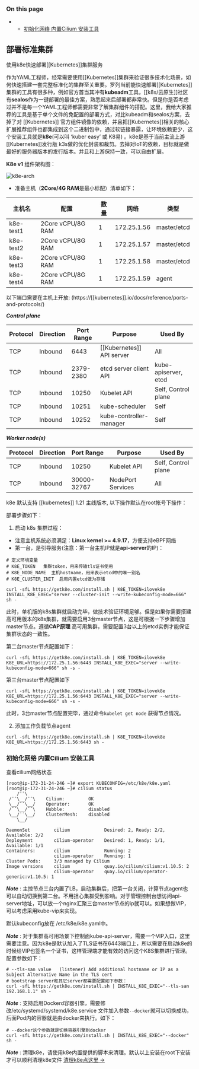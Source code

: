 ### On this page

-   -   [初始化网络 内置Cilium 安装工具](https://getk8e.com/docs/install/200-quick-start/#%E5%88%9D%E5%A7%8B%E5%8C%96%E7%BD%91%E7%BB%9C-%E5%86%85%E7%BD%AEcilium-%E5%AE%89%E8%A3%85%E5%B7%A5%E5%85%B7)

## 部署标准集群

使用k8e快速部署[[Kubernetes]]集群服务

作为YAML工程师，经常需要使用[[Kubernetes]]集群来验证很多技术化场景，如何快速搭建一套完整标准化的集群至关重要。罗列当前能快速部署[[Kubernetes]] 集群的工具有很多种，例如官方首当其冲有**kubeadm**工具，[[k8s/云原生]]社区有**sealos**作为一键部署的最佳方案，熟悉起来后部署都非常快。但是你是否考虑过并不是每一个YAML工程师都需要非常了解集群组件的搭配。这里，我给大家推荐的工具是基于单个文件的免配置的部署方式，对比kubeadm和sealos方案，去掉了对 [[Kubernetes]] 官方组件镜像的依赖，并且把[[Kubernetes]]相关的核心扩展推荐组件也都集成到这个二进制包中，通过软链接暴露，让环境依赖更少，这个安装工具就是**k8e**(可以叫 ‘kuber easy’ 或 K8易) 。k8e是基于当前主流上游[[Kubernetes]]发行版 k3s做的优化封装和裁剪。去掉对IoT的依赖，目标就是做最好的服务器版本的发行版本。并且和上游保持一致，可以自由扩展。

**K8e v1** 组件架构图：

![k8e-arch](https://getk8e.com/k8e-arch.png)

-   准备主机（**2Core/4G RAM**是最小标配）清单如下：

| 主机名 | 配置 | 数量 | 网络 | 类型 |
| --- | --- | --- | --- | --- |
| k8e-test1 | 2Core vCPU/8G RAM | 1 | 172.25.1.56 | master/etcd |
| k8e-test2 | 2Core vCPU/8G RAM | 1 | 172.25.1.57 | master/etcd |
| k8e-test3 | 2Core vCPU/8G RAM | 1 | 172.25.1.58 | master/etcd |
| k8e-test4 | 2Core vCPU/8G RAM | 1 | 172.25.1.59 | agent |

以下端口需要在主机上开放: (https://[[kubernetes]].io/docs/reference/ports-and-protocols/)

_**Control plane**_

| Protocol | Direction | Port Range | Purpose | Used By |
| --- | --- | --- | --- | --- |
| TCP | Inbound | 6443 | [[Kubernetes]] API server | All |
| TCP | Inbound | 2379-2380 | etcd server client API | kube-apiserver, etcd |
| TCP | Inbound | 10250 | Kubelet API | Self, Control plane |
| TCP | Inbound | 10251 | kube-scheduler | Self |
| TCP | Inbound | 10252 | kube-controller-manager | Self |

_**Worker node(s)**_

| Protocol | Direction | Port Range | Purpose | Used By |
| --- | --- | --- | --- | --- |
| TCP | Inbound | 10250 | Kubelet API | Self, Control plane |
| TCP | Inbound | 30000-32767 | NodePort Services | All |

k8e 默认支持 [[kubernetes]] 1.21 主线版本, 以下操作默认在root帐号下操作：

部署步骤如下：

1.  启动 k8s 集群过程：

-   注意主机系统必须满足：**Linux kernel >= 4.9.17**，方便支持eBPF网络
-   第一台，是引导服务(注意：第一台主机IP就是**api-server**的IP)：

```
# 定义环境变量
# K8E_TOKEN   集群token，用来传输tls证书使用
# K8E_NODE_NAME  主机hostname，用来表示etcd中的唯一别名
# K8E_CLUSTER_INIT  启用内置etcd做为存储

curl -sfL https://getk8e.com/install.sh | K8E_TOKEN=ilovek8e INSTALL_K8E_EXEC="server --cluster-init --write-kubeconfig-mode=666" sh -
```

此时，单机版的k8s集群就启动完毕，做技术验证环境足够。但是如果你需要搭建高可用版本的k8s集群，就需要启用3台master节点，这是可根据一下步骤增加master节点。遵循**CAP原理** 高可用集群，需要配置3台以上的etcd实例才能保证集群状态的一致性。

第二台master节点配置如下：

```
curl -sfL https://getk8e.com/install.sh | K8E_TOKEN=ilovek8e K8E_URL=https://172.25.1.56:6443 INSTALL_K8E_EXEC="server --write-kubeconfig-mode=666" sh -s -
```

第三台master节点配置如下

```
curl -sfL https://getk8e.com/install.sh | K8E_TOKEN=ilovek8e K8E_URL=https://172.25.1.56:6443 INSTALL_K8E_EXEC="server --write-kubeconfig-mode=666" sh -s -
```

此时，3台master节点配置完毕，通过命令`kubelet get node` 获得节点情况。

2.  添加工作负载节点agent

```
curl -sfL https://getk8e.com/install.sh | K8E_TOKEN=ilovek8e K8E_URL=https://172.25.1.56:6443 sh -
```

### 初始化网络 内置Cilium 安装工具

查看cilium网络状态

```
[root@ip-172-31-24-246 ~]# export KUBECONFIG=/etc/k8e/k8e.yaml
[root@ip-172-31-24-246 ~]# cilium status
    /¯¯\
 /¯¯\__/¯¯\    Cilium:         OK
 \__/¯¯\__/    Operator:       OK
 /¯¯\__/¯¯\    Hubble:         disabled
 \__/¯¯\__/    ClusterMesh:    disabled
    \__/

DaemonSet         cilium             Desired: 2, Ready: 2/2, Available: 2/2
Deployment        cilium-operator    Desired: 1, Ready: 1/1, Available: 1/1
Containers:       cilium             Running: 2
                  cilium-operator    Running: 1
Cluster Pods:     3/3 managed by Cilium
Image versions    cilium             quay.io/cilium/cilium:v1.10.5: 2
                  cilium-operator    quay.io/cilium/operator-generic:v1.10.5: 1
```

_**Note**_ : 主控节点三台内置了LB，启动集群后，把第一台关闭，计算节点agent也可以自动切换到第二台。不用担心集群受到影响。对于管理控制台想访问api-server地址，可以放一个nginx汇聚三台master节点的ip就可以。如果想做VIP，可以考虑采用kube-vip来实现。

默认kubeconfig放在 /etc/k8e/k8e.yaml中。

_**Note**_ : 对于集群高可用场景下控制面kube-api-server，需要一个VIP入口，这里需要注意。因为k8e是默认加入了TLS证书在6443端口上，所以需要在启动k8e的时候给VIP也签名一个证书，这样管理端才能有效的访问这个K8S集群进行管理。配置参数如下：

```
# --tls-san value   (listener) Add additional hostname or IP as a Subject Alternative Name in the TLS cert
# bootstrap server和其它server都需要配置如下参数：
curl -sfL https://getk8e.com/install.sh | INSTALL_K8E_EXEC="--tls-san 192.168.1.1" sh -
```

_**Note**_ : 支持启用Dockerd容器引擎，需要修改/etc/systemd/systemd/k8e.service 文件加入参数`--docker`就可以切换成功，后面Pod内的容器就是由docker来执行。如下：

```
# --docker这个参数就是切换容器引擎到docker
curl -sfL https://getk8e.com/install.sh | INSTALL_K8E_EXEC="--docker" sh -
```

_**Note**_ : 清理k8e，请使用k8e内置提供的脚本来清理。默认以上安装在root下安装才可以顺利清理k8e文件 [清理k8e点这里 →](https://getk8e.com/docs/install/230-clean-k8e/)